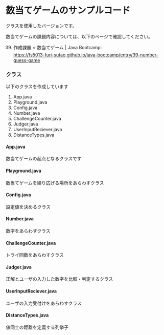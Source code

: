 # 数当てゲームのサンプルコード

クラスを使用したバージョンです。

数当てゲームの課題内容については、以下のページで確認してください。

39. 作成課題 ⭐ 数当てゲーム | Java Bootcamp:  
https://fs5013-furi-sutao.github.io/java-bootcamp/entry/39-number-guess-game

### クラス

以下のクラスを作成しています

1. App.java
2. Playground.java
3. Config.java
4. Number.java
5. ChallengeCounter.java
6. Judger.java
7. UserInputReciever.java
8. DistanceTypes.java

#### App.java

数当てゲームの起点となるクラスです

#### Playground.java

数当てゲームを繰り広げる場所をあらわすクラス

#### Config.java

設定値を決めるクラス

#### Number.java

数字をあらわすクラス

#### ChallengeCounter.java

トライ回数をあらわすクラス

#### Judger.java

正解とユーザの入力した数字を比較・判定するクラス

#### UserInputReciever.java

ユーザの入力受付けをあらわすクラス

#### DistanceTypes.java

値同士の距離を定義する列挙子
